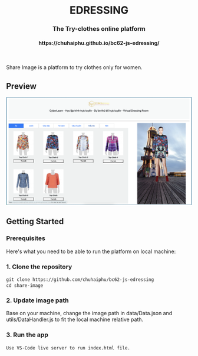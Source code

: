 <div align="center">
  <h1 align="center">EDRESSING</h1>
  <h3>The Try-clothes online platform</h3>
  <h4>https://chuhaiphu.github.io/bc62-js-edressing/</h4>
</div>

<br/>

Share Image is a platform to try clothes only for women.

## Preview

<img src="Screenshot 2024-08-30 at 16.46.36.png" width="840" alt="Demo">


## Getting Started

### Prerequisites

Here's what you need to be able to run the platform on local machine:

### 1. Clone the repository

```shell
git clone https://github.com/chuhaiphu/bc62-js-edressing
cd share-image
```

### 2. Update image path

Base on your machine, change the image path in data/Data.json and utils/DataHandler.js to fit the local machine relative path.

### 3. Run the app
```shell
Use VS-Code live server to run index.html file.
```
